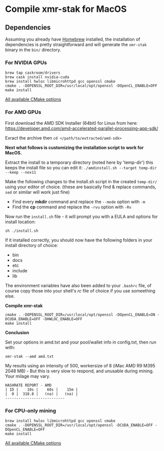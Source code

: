 # Compile **xmr-stak** for MacOS

## Dependencies

Assuming you already have [Homebrew](https://brew.sh) installed, the installation of dependencies is pretty straightforward and will generate the `xmr-stak` binary in the `bin/` directory.

### For NVIDIA GPUs

```shell
brew tap caskroom/drivers
brew cask install nvidia-cuda
brew install hwloc libmicrohttpd gcc openssl cmake
cmake . -DOPENSSL_ROOT_DIR=/usr/local/opt/openssl -DOpenCL_ENABLE=OFF
make install
```

[All available CMake options](compile.md#nvidia-build-options)

### For AMD GPUs

First download the AMD SDK Installer (64bit) for Linux from here: https://developer.amd.com/amd-accelerated-parallel-processing-app-sdk/

Exract the archive then `cd </path/to/extracted/amd-sdk>`

__Next what follows is customizing the installation script to work for MacOS.__

Extract the install to a temporary directory (noted here by 'temp-dir') this keeps the install file so you can edit it:
`./amdinstall.sh --target temp-dir --keep --nox11`

Make the following changes to the install.sh script in the created `temp-dir/` using your editor of choice.
(these are basically find & replace commands, `sed` or similar will work just fine)

* Find every __mkdir__ command and replace the `--mode` option with `-m`
* Find the __cp__ command and replace the `-rvu` option with `-Rv`

Now run the `install.sh` file - it will prompt you with a EULA and options for install location:

```shell
sh ./install.sh
```

If it installed correctly, you should now have the following folders in your install directory of choice:

* bin
* docs
* etc
* include
* lib

The environment variables have also been added to your `.bashrc` file, of course copy those into your shell's _rc_ file of choice if you use someething else.

__Compile xmr-stak__

```shell
cmake . -DOPENSSL_ROOT_DIR=/usr/local/opt/openssl -DOpenCL_ENABLE=ON -DCUDA_ENABLE=OFF -DHWLOC_ENABLE=OFF
make install
```

__Conclusion__

Set your options in amd.txt and your pool/wallet info in config.txt, then run with:

```shell
xmr-stak --amd amd.txt
```

My results using an intensity of 500, workersize of 8 (iMac AMD R9 M395 2048 MB) - But this is very slow to respond, and unusable during mining. Your milage may vary.

```shell
HASHRATE REPORT - AMD
| ID |    10s |    60s |    15m |
|  0 |  318.8 |   (na) |   (na) |
---------------------------
```


### For CPU-only mining

```shell
brew install hwloc libmicrohttpd gcc openssl cmake
cmake . -DOPENSSL_ROOT_DIR=/usr/local/opt/openssl -DCUDA_ENABLE=OFF -DOpenCL_ENABLE=OFF
make install
```

[All available CMake options](compile.md#cpu-build-options)
